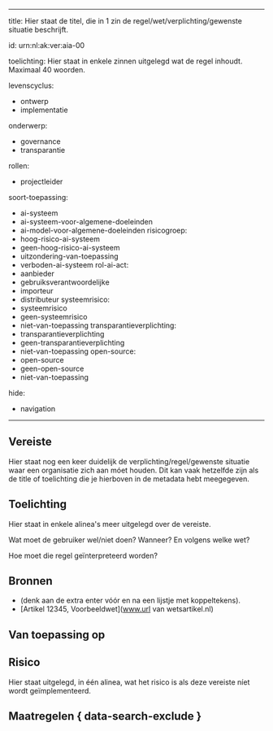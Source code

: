 <!--
Dit template dient als voorbeeld voor een vereiste in het Algoritmekader. Meer over de onderdelen van deze broncode en de voorwaarden waar die aan moeten voldoen, lees je in de documentatie:
https://github.com/MinBZK/Algoritmekader/wiki/Onderdelen-van-het-Algoritmekader
-->

---
title: Hier staat de titel, die in 1 zin de regel/wet/verplichting/gewenste situatie beschrijft.

id: urn:nl:ak:ver:aia-00 <!-- deze unieke code moet aan enkele voorwaarden voldoen, let goed op! -->

toelichting: Hier staat in enkele zinnen uitgelegd wat de regel inhoudt. Maximaal 40 woorden.

<!-- pas deze tags aan om de vereiste aan de goede fases uit de levenscyclus te koppelen: -->
levenscyclus:
- ontwerp
- implementatie

<!-- pas deze tags aan om de vereiste aan de goede onderwerpen te koppelen: -->
onderwerp:
- governance
- transparantie

<!-- pas deze tags aan om de vereiste aan de goede rollen te koppelen: -->
rollen:
- projectleider

<!-- pas deze tags aan om de vereiste aan de goede labels uit de AI Verordening te koppelen.
Let op: alle mogelijke tags zijn in dit voorbeeld ingevuld. Gebruik alleen wat geldt.
Lees hier meer over in de documentatie: https://github.com/MinBZK/Algoritmekader/wiki/Onderdelen-van-het-Algoritmekader
-->
soort-toepassing:
- ai-systeem
- ai-systeem-voor-algemene-doeleinden
- ai-model-voor-algemene-doeleinden
risicogroep:
- hoog-risico-ai-systeem
- geen-hoog-risico-ai-systeem
- uitzondering-van-toepassing
- verboden-ai-systeem
rol-ai-act:
- aanbieder
- gebruiksverantwoordelijke
- importeur
- distributeur
systeemrisico:
- systeemrisico
- geen-systeemrisico
- niet-van-toepassing
transparantieverplichting:
- transparantieverplichting
- geen-transparantieverplichting
- niet-van-toepassing
open-source:
- open-source
- geen-open-source
- niet-van-toepassing

<!-- het volgende laten staan, dit is nodig voor de styling van de website -->
hide:
- navigation
---

<!-- Onderstaande comment met "tags" laten staan, dit is nodig voor het functioneren van de website -->
<!-- tags -->

## Vereiste
Hier staat nog een keer duidelijk de verplichting/regel/gewenste situatie waar een organisatie zich aan móet houden. Dit kan vaak hetzelfde zijn als de title of toelichting die je hierboven in de metadata hebt meegegeven.

## Toelichting
Hier staat in enkele alinea's meer uitgelegd over de vereiste.

Wat moet de gebruiker wel/niet doen? Wanneer? En volgens welke wet?

Hoe moet die regel geïnterpreteerd worden?


## Bronnen
<!-- Hier staan, als lijstje, de bronnen van de vereiste. Liefst worden hier de exacte artikelen genoemd uit de betreffende wet, inclusief een link naar de wet. -->
- (denk aan de extra enter vóór en na een lijstje met koppeltekens).
- [Artikel 12345, Voorbeeldwet](www.url van wetsartikel.nl)

## Van toepassing op 
<!--
Onderstaande titel Van toepassing op, en de code met tags-ai-act laten staan, dit is nodig voor het functioneren van de website.
Hier komen de goede labels te staan, afhankelijk van wat er in de metadata is aangegeven bij de verschillende AI-Verordening labels / profielen (zie hierboven).
-->
<!-- tags-ai-act -->

## Risico
Hier staat uitgelegd, in één alinea, wat het risico is als deze vereiste níet wordt geïmplementeerd.


## Maatregelen { data-search-exclude }
<!-- Onderstaande tag met list_maatregelen is nodig voor het juist laten zien van een lijstje met de bijbehorende maatregelen bij deze vereiste. In maatregelbestanden wordt aangegeven bij welke vereisten die maatregel hoort.
LET OP: pas wel de code van de vereiste aan, zodat de góede maatregelen worden gebruikt.
Waar hieronder dus nog aia-02-documentatie-beoordeling-niet-hoog-risico-ai staat, maak daarvan de bestandsnaam van de vereiste die je nu aan het aanpassen/toevoegen bent (exclusief de bestandsuitgang .md).
-->

<!-- list_maatregelen vereiste/aia-02-documentatie-beoordeling-niet-hoog-risico-ai no-search no-onderwerp no-rol no-levenscyclus -->


